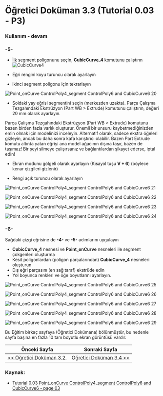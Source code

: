 # Öğretici Doküman 3.3 (Tutorial 0.03 - P3)

### Kullanım - devam

### -5-

* İlk segment poligonunu seçin, **CubicCurve_4** komutunu çalıştırın ![CubicCurve4](https://raw.githubusercontent.com/edwardvmills/NURBSlib_EVM/master/icons/CubicCurve4.png)

* Eğri rengini koyu turuncu olarak ayarlayın

* ikinci segment poligonu için tekrarlayın

![Point_onCurve ControlPoly4_segment ControlPoly6 and CubicCurve6 20](https://raw.githubusercontent.com/edwardvmills/NURBSlib_EVM/master/Tutorial%20Models/Point_onCurve%20ControlPoly4_segment%20ControlPoly6%20and%20CubicCurve6/Point_onCurve%20ControlPoly4_segment%20ControlPoly6%20and%20CubicCurve6%2020.png)

* Soldaki yay eğrisi segmentini seçin (merkezden uzakta). Parça Çalışma Tezgahındaki Ekstrüzyon (Part WB > Extrude) komutunu çalıştırın, değeri 20 mm olarak ayarlayın.

Parça Çalışma Tezgahındaki Ekstrüzyon (Part WB > Extrude) komutunu bazen birden fazla varlık oluşturur. Önemli bir unsuru kaybetmediğinizden emin olmak için modelinizi inceleyin. Alternatif olarak, sadece ekstra öğeleri gizleyin, ancak bu daha sonra kafa karıştırıcı olabilir. Bazen Part Extrude komutu altınta yatan eğriyi ana model ağacının dışına taşır, bazen de taşımaz! Bir şeyi silmeye çalışırsanız ve bağlantılardan şikayet ederse, iptal edin!

* Ekran modunu gölgeli olarak ayarlayın (Kısayol tuşu **V + 6**) (böylece kenar çizgileri gizlenir)

* Rengi açık turuncu olarak ayarlayın

![Point_onCurve ControlPoly4_segment ControlPoly6 and CubicCurve6 21](https://raw.githubusercontent.com/edwardvmills/NURBSlib_EVM/master/Tutorial%20Models/Point_onCurve%20ControlPoly4_segment%20ControlPoly6%20and%20CubicCurve6/Point_onCurve%20ControlPoly4_segment%20ControlPoly6%20and%20CubicCurve6%2021.png)

![Point_onCurve ControlPoly4_segment ControlPoly6 and CubicCurve6 22](https://raw.githubusercontent.com/edwardvmills/NURBSlib_EVM/master/Tutorial%20Models/Point_onCurve%20ControlPoly4_segment%20ControlPoly6%20and%20CubicCurve6/Point_onCurve%20ControlPoly4_segment%20ControlPoly6%20and%20CubicCurve6%2022.png)

![Point_onCurve ControlPoly4_segment ControlPoly6 and CubicCurve6 23](https://raw.githubusercontent.com/edwardvmills/NURBSlib_EVM/master/Tutorial%20Models/Point_onCurve%20ControlPoly4_segment%20ControlPoly6%20and%20CubicCurve6/Point_onCurve%20ControlPoly4_segment%20ControlPoly6%20and%20CubicCurve6%2023.png)

![Point_onCurve ControlPoly4_segment ControlPoly6 and CubicCurve6 24](https://raw.githubusercontent.com/edwardvmills/NURBSlib_EVM/master/Tutorial%20Models/Point_onCurve%20ControlPoly4_segment%20ControlPoly6%20and%20CubicCurve6/Point_onCurve%20ControlPoly4_segment%20ControlPoly6%20and%20CubicCurve6%2024.png)

### -6-

Sağdaki çizgi eğrisine de **-4-** ve **-5-** adımlarını uygulayın

* **CubicCurve_4** nesnesi ve **Point_onCurve** nesneleri ile segment çokgenleri oluşturma
* Kesit poligonlardan (poligon parçalarından) **CubicCurve_4** nesneleri oluşturun
* Dış eğri parçasını (en sağ taraf) ekstrüde edin
* Yol boyunca renkleri ve öğe boyutlarını ayarlayın.

![Point_onCurve ControlPoly4_segment ControlPoly6 and CubicCurve6 25](https://raw.githubusercontent.com/edwardvmills/NURBSlib_EVM/master/Tutorial%20Models/Point_onCurve%20ControlPoly4_segment%20ControlPoly6%20and%20CubicCurve6/Point_onCurve%20ControlPoly4_segment%20ControlPoly6%20and%20CubicCurve6%2025.png)

![Point_onCurve ControlPoly4_segment ControlPoly6 and CubicCurve6 26](https://raw.githubusercontent.com/edwardvmills/NURBSlib_EVM/master/Tutorial%20Models/Point_onCurve%20ControlPoly4_segment%20ControlPoly6%20and%20CubicCurve6/Point_onCurve%20ControlPoly4_segment%20ControlPoly6%20and%20CubicCurve6%2026.png)

![Point_onCurve ControlPoly4_segment ControlPoly6 and CubicCurve6 27](https://raw.githubusercontent.com/edwardvmills/NURBSlib_EVM/master/Tutorial%20Models/Point_onCurve%20ControlPoly4_segment%20ControlPoly6%20and%20CubicCurve6/Point_onCurve%20ControlPoly4_segment%20ControlPoly6%20and%20CubicCurve6%2027.png)

![Point_onCurve ControlPoly4_segment ControlPoly6 and CubicCurve6 28](https://raw.githubusercontent.com/edwardvmills/NURBSlib_EVM/master/Tutorial%20Models/Point_onCurve%20ControlPoly4_segment%20ControlPoly6%20and%20CubicCurve6/Point_onCurve%20ControlPoly4_segment%20ControlPoly6%20and%20CubicCurve6%2028.png)

![Point_onCurve ControlPoly4_segment ControlPoly6 and CubicCurve6 29](https://raw.githubusercontent.com/edwardvmills/NURBSlib_EVM/master/Tutorial%20Models/Point_onCurve%20ControlPoly4_segment%20ControlPoly6%20and%20CubicCurve6/Point_onCurve%20ControlPoly4_segment%20ControlPoly6%20and%20CubicCurve6%2029.png)

Bu Eğitim birkaç sayfaya (Öğretici Dokümana) bölünmüştür, bu nedenle sayfa başına en fazla 10 tam boyutlu ekran görüntüsü vardır.

| Önceki Sayfa                                                         | Sonraki Sayfa                |
| -------------------------------------------------------------------- | ---------------------------- |
| [<< Öğretici Doküman 3.2 ](egitim_3-2.md) | [Öğretici Doküman 3.4 >>](#) |

### Kaynak:

* [Tutorial 0.03 Point_onCurve ControlPoly4_segment ControlPoly6 and CubicCurve6 - page 03](https://github.com/edwardvmills/NURBSlib_EVM/blob/gh-pages/Tutorial%200.03%20Point_onCurve%20ControlPoly4_segment%20ControlPoly6%20and%20CubicCurve6%20-%20page%2003.md)
